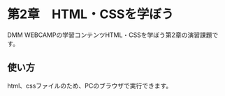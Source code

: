 # 第2章　HTML・CSSを学ぼう
DMM WEBCAMPの学習コンテンツHTML・CSSを学ぼう第2章の演習課題です。
## 使い方
html、cssファイルのため、PCのブラウザで実行できます。
